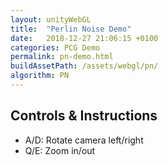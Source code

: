 ```yaml
---
layout: unityWebGL
title:  "Perlin Noise Demo"
date:   2018-12-27 21:06:15 +0100
categories: PCG Demo
permalink: pn-demo.html
buildAssetPath: /assets/webgl/pn/
algorithm: PN
---
```


## Controls & Instructions

 - A/D: Rotate camera left/right
 - Q/E: Zoom in/out